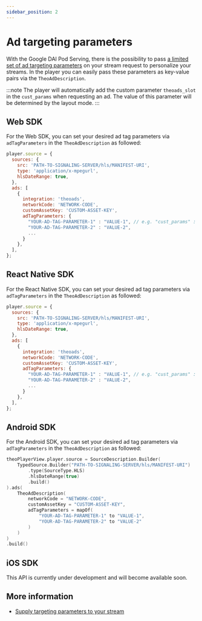 ```yaml
---
sidebar_position: 2
---
```


# Ad targeting parameters

With the Google DAI Pod Serving, there is the possibility to pass [a limited set of ad targeting parameters](https://support.google.com/admanager/answer/7320899) on your stream request to personalize your streams.
In the player you can easily pass these parameters as key-value pairs via the `TheoAdDescription`.

:::note
The player will automatically add the custom parameter `theoads_slot` in the `cust_params` when requesting an ad.
The value of this parameter will be determined by the layout mode.
:::

## Web SDK

For the Web SDK, you can set your desired ad tag parameters via `adTagParameters` in the `TheoAdDescription` as followed:

```javascript
player.source = {
  sources: {
    src: 'PATH-TO-SIGNALING-SERVER/hls/MANIFEST-URI',
    type: 'application/x-mpegurl',
    hlsDateRange: true,
  },
  ads: [
    {
      integration: 'theoads',
      networkCode: 'NETWORK-CODE',
      customAssetKey: 'CUSTOM-ASSET-KEY',
      adTagParameters: {
        "YOUR-AD-TAG-PARAMETER-1" : "VALUE-1", // e.g. "cust_params" : "YOUR-CUSTOM-PARAMETERS",
        "YOUR-AD-TAG-PARAMETER-2" : "VALUE-2",
        ...
      }
    },
  ],
};
```

## React Native SDK

For the React Native SDK, you can set your desired ad tag parameters via `adTagParameters` in the `TheoAdDescription` as followed:

```javascript
player.source = {
  sources: {
    src: 'PATH-TO-SIGNALING-SERVER/hls/MANIFEST-URI',
    type: 'application/x-mpegurl',
    hlsDateRange: true,
  },
  ads: [
    {
      integration: 'theoads',
      networkCode: 'NETWORK-CODE',
      customAssetKey: 'CUSTOM-ASSET-KEY',
      adTagParameters: {
        "YOUR-AD-TAG-PARAMETER-1" : "VALUE-1", // e.g. "cust_params" : "YOUR-CUSTOM-PARAMETERS",
        "YOUR-AD-TAG-PARAMETER-2" : "VALUE-2",
        ...
      }
    },
  ],
};
```

## Android SDK

For the Android SDK, you can set your desired ad tag parameters via `adTagParameters` in the `TheoAdDescription` as followed:

```kotlin
theoPlayerView.player.source = SourceDescription.Builder(
    TypedSource.Builder("PATH-TO-SIGNALING-SERVER/hls/MANIFEST-URI")
        .type(SourceType.HLS)
        .hlsDateRange(true)
        .build()
).ads(
    TheoAdDescription(
        networkCode = "NETWORK-CODE",
        customAssetKey = "CUSTOM-ASSET-KEY",
        adTagParameters = mapOf(
            "YOUR-AD-TAG-PARAMETER-1" to "VALUE-1",
            "YOUR-AD-TAG-PARAMETER-2" to "VALUE-2"
        )
    )
)
.build()
```

## iOS SDK

This API is currently under development and will become available soon.

## More information

- [Supply targeting parameters to your stream](https://support.google.com/admanager/answer/7320899)

